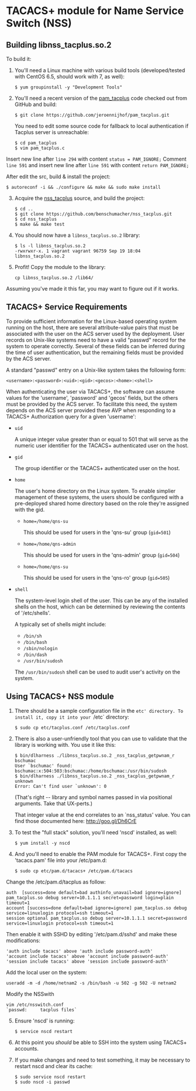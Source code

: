 # TACACS+ module for Name Service Switch (NSS)

## Building libnss_tacplus.so.2

To build it:

1. You'll need a Linux machine with various build tools (developed/tested
   with CentOS 6.5, should work with 7, as well):

   ```
   $ yum groupinstall -y "Development Tools"
   ```

2. You'll need a recent version of the [pam_tacplus](https://github.com/jeroennijhof/pam_tacplus)
   code checked out from GitHub and build:

   ```
   $ git clone https://github.com/jeroennijhof/pam_tacplus.git
   ```
   You need to edit some source code for fallback to local authentication if Tacplus server is unreachable:
   
   ```
   $ cd pam_tacplus
   $ vim pam_tacplus.c
   ```
Insert new line after `line 294` with content `status = PAM_IGNORE;` <Enter>
Comment `line 591` and insert new line after `line 591` with content `return PAM_IGNORE;`
   
   After edit the src, build & install the project:
   ```
   $ autoreconf -i && ./configure && make && sudo make install
   ```

3. Acquire the [nss_tacplus](https://github.com/benschumacher/nss_tacplus)
   source, and build the project:
 
   ```
   $ cd ..
   $ git clone https://github.com/benschumacher/nss_tacplus.git
   $ cd nss_tacplus
   $ make && make test
   ```

4. You should now have a `libnss_tacplus.so.2` library:
 
   ```
   $ ls -l libnss_tacplus.so.2
   -rwxrwxr-x. 1 vagrant vagrant 96759 Sep 19 18:04 libnss_tacplus.so.2
   ```

5. Profit! Copy the module to the library:

   ```
   cp libnss_tacplus.so.2 /lib64/
   ```
   
Assuming you've made it this far, you may want to figure out if it works.

## TACACS+ Service Requirements

To provide sufficient information for the Linux-based operating system
running on the host, there are several attribute-value pairs that
must be associated with the user on the ACS server used by the deployment.
User records on Unix-like systems need to have a valid "passwd" record for
the system to operate correctly. Several of these fields can be inferred
during the time of user authentication, but the remaining fields must be
provided by the ACS server.

A standard "passwd" entry on a Unix-like system takes the following form:

   ```
   <username>:<password>:<uid>:<gid>:<gecos>:<home>:<shell>
   ```
 
When authenticating the user via TACACS+, the software can assume values
for the 'username', 'password' and 'gecos' fields, but the others must be
provided by the ACS server. To facilitate this need, the system depends on
the ACS server provided these AVP when responding to a TACACS+
Authorization query for a given 'username':

* `uid`

  A unique integer value greater than or equal to 501 that will serve as
  the numeric user identifier for the TACACS+ authenticated user on the
  host.

* `gid`

  The group identifier or the TACACS+ authenticated user on the host.

* `home`

  The user's home directory on the Linux system. To enable simplier
  management of these systems, the users should be configured with a
  pre-deployed shared home directory based on the role they're assigned
  with the gid.

  * `home=/home/qns-su`

      This should be used for users in the 'qns-su' group
      (`gid=501`)
    
  * `home=/home/qns-admin`

      This should be used for users in the 'qns-admin' group
      (`gid=504`) 
  
  * `home=/home/qns-su`

      This should be used for users in the 'qns-ro' group
      (`gid=505`)

* `shell`

  The system-level login shell of the user. This can be any of the
  installed shells on the host, which can be determined by reviewing the
  contents of '/etc/shells'.
	
  A typically set of shells might include:
	
  * `/bin/sh`
  * `/bin/bash`
  * `/sbin/nologin`
  * `/bin/dash`
  * `/usr/bin/sudosh`

  The `/usr/bin/sudosh` shell can be used to audit user's activity
  on the system. 

## Using TACACS+ NSS module

1. There should be a sample configuration file in the `etc' directory.
   To install it, copy it into your `/etc` directory:
   
   ```
   $ sudo cp etc/tacplus.conf /etc/tacplus.conf
   ```

2. There is also a user-unfriendly tool that you can use to validate that
   the library is working with. You use it like this:
   
   ```
   $ bin/dlharness ./libnss_tacplus.so.2 _nss_tacplus_getpwnam_r bschumac
   User `bschumac' found:
   bschumac:x:504:503:bschumac:/home/bschumac:/usr/bin/sudosh
   $ bin/dlharness ./libnss_tacplus.so.2 _nss_tacplus_getpwnam_r unknown
   Error: Can't find user `unknown': 0
   ```

   (That's right -- library and symbol names passed in via positional
   arguments. Take that UX-perts.)

   That integer value at the end correlates to an `nss_status' value.
   You can find those documented here: http://goo.gl/Dh6CrE

3. To test the "full stack" solution, you'll need 'nscd' installed,
   as well:
   
   ```
   $ yum install -y nscd
   ```

4. And you'll need to enable the PAM module for TACACS+. First copy the
   'tacacs.pam' file into your /etc/pam.d:
   
   ```
   $ sudo cp etc/pam.d/tacacs+ /etc/pam.d/tacacs
   ```
Change the /etc/pam.d/tacplus as follow:
   ```
   auth  [success=done default=bad authinfo_unavail=bad ignore=ignore] pam_tacplus.so debug server=10.1.1.1 secret=password login=plain timeout=1
   account [success=done default=bad ignore=ignore] pam_tacplus.so debug service=linuxlogin protocol=ssh timeout=1
   session optional pam_tacplus.so debug server=10.1.1.1 secret=password service=linuxlogin protocol=ssh timeout=1
   ```

   Then enable it with SSHD by editing '/etc/pam.d/sshd' and make these
   modifications:

   ```
   'auth include tacacs' above 'auth include password-auth'
   'account include tacacs' above 'account include password-auth'
   'session include tacacs' above 'session include password-auth'
   ```
   
Add the local user on the system:
   ```
   useradd -m -d /home/netnam2 -s /bin/bash -u 502 -g 502 -U netnam2 
   ```
Modify the NSSwith 
   ```
   vim /etc/nsswitch.conf
   `passwd:     tacplus files`
   ```
   
5. Ensure 'nscd' is running:

   ```
   $ service nscd restart
   ```

6. At this point you *should* be able to SSH into the system using
   TACACS+ accounts.

7. If you make changes and need to test something, it may be necessary
   to restart nscd and clear its cache:
   
   ```
   $ sudo service nscd restart
   $ sudo nscd -i passwd
   ```
